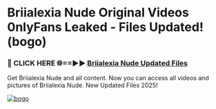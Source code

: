 # Briialexia Nude Original Videos 0nlyFans Leaked - Files Updated! (bogo)

<h3>🔴 CLICK HERE 🌐==►► <a href="https://tinyurl.com/4mcuefdz" rel="nofollow">Briialexia Nude Updated Files</a></h3>

Get Briialexia Nude and all content. Now you can access all videos and pictures of Briialexia Nude. New Updated Files 2025!

[![bogo](https://i.imgur.com/StAQSOY.gif)](https://tinyurl.com/4mcuefdz)
